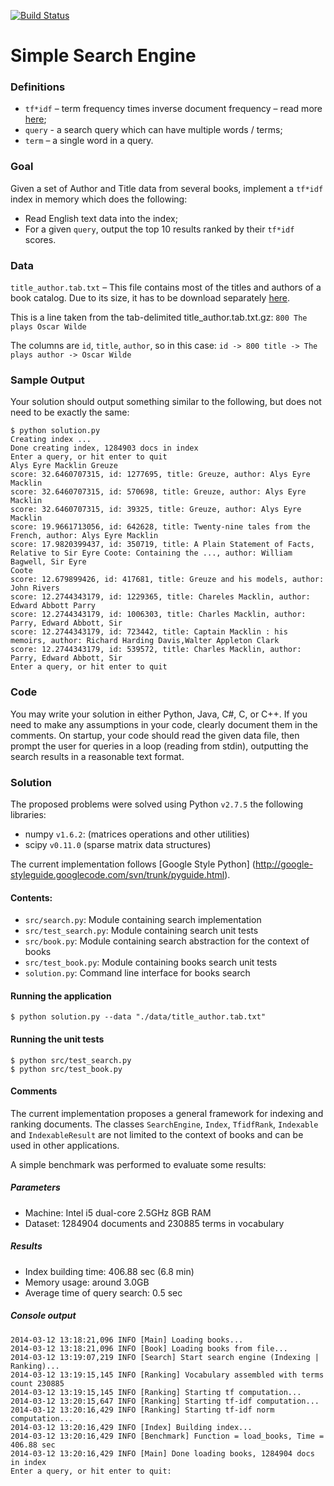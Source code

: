 [![Build Status](https://travis-ci.org/trein/simple-search-engine.png?branch=master)](https://travis-ci.org/trein/simple-search-engine)

# Simple Search Engine

### Definitions
- `tf*idf` – term frequency times inverse document frequency – read more [here](http://en.wikipedia.org/wiki/Tf%E2%80%93idf);
- `query` - a search query which can have multiple words / terms;
- `term` – a single word in a query.

### Goal
Given a set of Author and Title data from several books, implement a `tf*idf` index in memory which does the following:
- Read English text data into the index;
- For a given `query`, output the top 10 results ranked by their `tf*idf` scores.

### Data
`title_author.tab.txt` – This file contains most of the titles and authors of a book catalog. Due to its size, it has to be download separately [here](https://www.dropbox.com/s/kxo1c5yoqzcxtly/title_author.tab.txt.zip).

This is a line taken from the tab-delimited title_author.tab.txt.gz: `800 The plays Oscar Wilde`

The columns are `id`, `title`, `author`, so in this case:
`id -> 800 title -> The plays author -> Oscar Wilde`

### Sample Output
Your solution should output something similar to the following, but does not need to be exactly the same:

```
$ python solution.py
Creating index ...
Done creating index, 1284903 docs in index
Enter a query, or hit enter to quit
Alys Eyre Macklin Greuze
score: 32.6460707315, id: 1277695, title: Greuze, author: Alys Eyre Macklin
score: 32.6460707315, id: 570698, title: Greuze, author: Alys Eyre Macklin
score: 32.6460707315, id: 39325, title: Greuze, author: Alys Eyre Macklin
score: 19.9661713056, id: 642628, title: Twenty-nine tales from the French, author: Alys Eyre Macklin
score: 17.9820399437, id: 350719, title: A Plain Statement of Facts, Relative to Sir Eyre Coote: Containing the ..., author: William Bagwell, Sir Eyre
Coote
score: 12.679899426, id: 417681, title: Greuze and his models, author: John Rivers
score: 12.2744343179, id: 1229365, title: Chareles Macklin, author: Edward Abbott Parry
score: 12.2744343179, id: 1006303, title: Charles Macklin, author: Parry, Edward Abbott, Sir
score: 12.2744343179, id: 723442, title: Captain Macklin : his memoirs, author: Richard Harding Davis,Walter Appleton Clark
score: 12.2744343179, id: 539572, title: Charles Macklin, author: Parry, Edward Abbott, Sir
Enter a query, or hit enter to quit
```

### Code
You may write your solution in either Python, Java, C#, C, or C++. If you need to make any assumptions in your code, clearly document them in the comments. On startup, your code should read the given data file, then prompt the user for queries in a loop (reading from stdin), outputting the search results in a reasonable text format.

### Solution

The proposed problems were solved using Python `v2.7.5` the following libraries:

- numpy `v1.6.2`: (matrices operations and other utilities)
- scipy `v0.11.0` (sparse matrix data structures)

The current implementation follows [Google Style Python]
(http://google-styleguide.googlecode.com/svn/trunk/pyguide.html).

#### Contents:
 - `src/search.py`: Module containing search implementation
 - `src/test_search.py`: Module containing search unit tests
 - `src/book.py`: Module containing search abstraction for the context of books
 - `src/test_book.py`: Module containing books search unit tests
 - `solution.py`: Command line interface for books search

#### Running the application
    $ python solution.py --data "./data/title_author.tab.txt"

#### Running the unit tests
    $ python src/test_search.py
    $ python src/test_book.py

#### Comments
The current implementation proposes a general framework for indexing and ranking documents. The classes `SearchEngine`, `Index`, `TfidfRank`, `Indexable` and `IndexableResult` are not limited to the context of books and can be used in other applications.

A simple benchmark was performed to evaluate some results:

##### Parameters
- Machine: Intel i5 dual-core 2.5GHz 8GB RAM
- Dataset: 1284904 documents and 230885 terms in vocabulary

##### Results
- Index building time: 406.88 sec (6.8 min)
- Memory usage: around 3.0GB
- Average time of query search: 0.5 sec

##### Console output
```
2014-03-12 13:18:21,096 INFO [Main] Loading books...
2014-03-12 13:18:21,096 INFO [Book] Loading books from file...
2014-03-12 13:19:07,219 INFO [Search] Start search engine (Indexing | Ranking)...
2014-03-12 13:19:15,145 INFO [Ranking] Vocabulary assembled with terms count 230885
2014-03-12 13:19:15,145 INFO [Ranking] Starting tf computation...
2014-03-12 13:20:15,647 INFO [Ranking] Starting tf-idf computation...
2014-03-12 13:20:16,429 INFO [Ranking] Starting tf-idf norm computation...
2014-03-12 13:20:16,429 INFO [Index] Building index...
2014-03-12 13:20:16,429 INFO [Benchmark] Function = load_books, Time = 406.88 sec
2014-03-12 13:20:16,429 INFO [Main] Done loading books, 1284904 docs in index
Enter a query, or hit enter to quit:
```